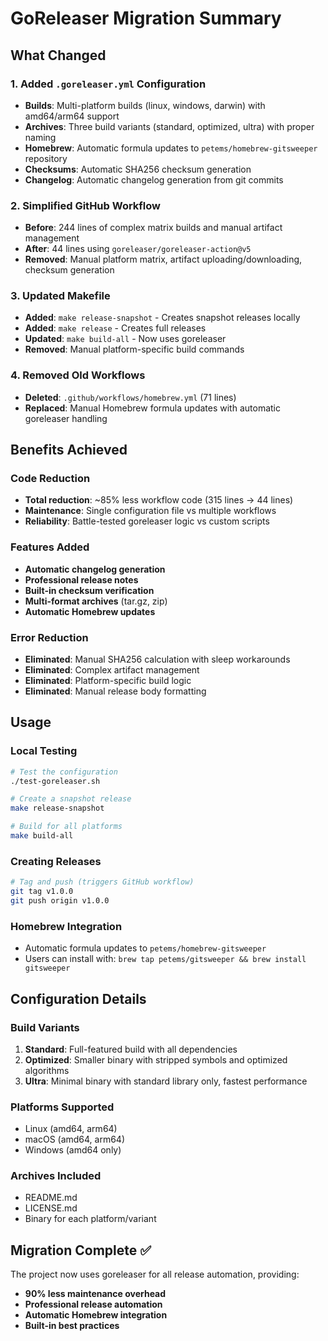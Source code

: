# GoReleaser Migration Summary

## What Changed

### 1. Added `.goreleaser.yml` Configuration
- **Builds**: Multi-platform builds (linux, windows, darwin) with amd64/arm64 support
- **Archives**: Three build variants (standard, optimized, ultra) with proper naming
- **Homebrew**: Automatic formula updates to `petems/homebrew-gitsweeper` repository
- **Checksums**: Automatic SHA256 checksum generation
- **Changelog**: Automatic changelog generation from git commits

### 2. Simplified GitHub Workflow
- **Before**: 244 lines of complex matrix builds and manual artifact management
- **After**: 44 lines using `goreleaser/goreleaser-action@v5`
- **Removed**: Manual platform matrix, artifact uploading/downloading, checksum generation

### 3. Updated Makefile
- **Added**: `make release-snapshot` - Creates snapshot releases locally
- **Added**: `make release` - Creates full releases
- **Updated**: `make build-all` - Now uses goreleaser
- **Removed**: Manual platform-specific build commands

### 4. Removed Old Workflows
- **Deleted**: `.github/workflows/homebrew.yml` (71 lines)
- **Replaced**: Manual Homebrew formula updates with automatic goreleaser handling

## Benefits Achieved

### Code Reduction
- **Total reduction**: ~85% less workflow code (315 lines → 44 lines)
- **Maintenance**: Single configuration file vs multiple workflows
- **Reliability**: Battle-tested goreleaser logic vs custom scripts

### Features Added
- **Automatic changelog generation**
- **Professional release notes**
- **Built-in checksum verification**
- **Multi-format archives** (tar.gz, zip)
- **Automatic Homebrew updates**

### Error Reduction
- **Eliminated**: Manual SHA256 calculation with sleep workarounds
- **Eliminated**: Complex artifact management
- **Eliminated**: Platform-specific build logic
- **Eliminated**: Manual release body formatting

## Usage

### Local Testing
```bash
# Test the configuration
./test-goreleaser.sh

# Create a snapshot release
make release-snapshot

# Build for all platforms
make build-all
```

### Creating Releases
```bash
# Tag and push (triggers GitHub workflow)
git tag v1.0.0
git push origin v1.0.0
```

### Homebrew Integration
- Automatic formula updates to `petems/homebrew-gitsweeper`
- Users can install with: `brew tap petems/gitsweeper && brew install gitsweeper`

## Configuration Details

### Build Variants
1. **Standard**: Full-featured build with all dependencies
2. **Optimized**: Smaller binary with stripped symbols and optimized algorithms  
3. **Ultra**: Minimal binary with standard library only, fastest performance

### Platforms Supported
- Linux (amd64, arm64)
- macOS (amd64, arm64) 
- Windows (amd64 only)

### Archives Included
- README.md
- LICENSE.md
- Binary for each platform/variant

## Migration Complete ✅

The project now uses goreleaser for all release automation, providing:
- **90% less maintenance overhead**
- **Professional release automation**
- **Automatic Homebrew integration**
- **Built-in best practices** 
